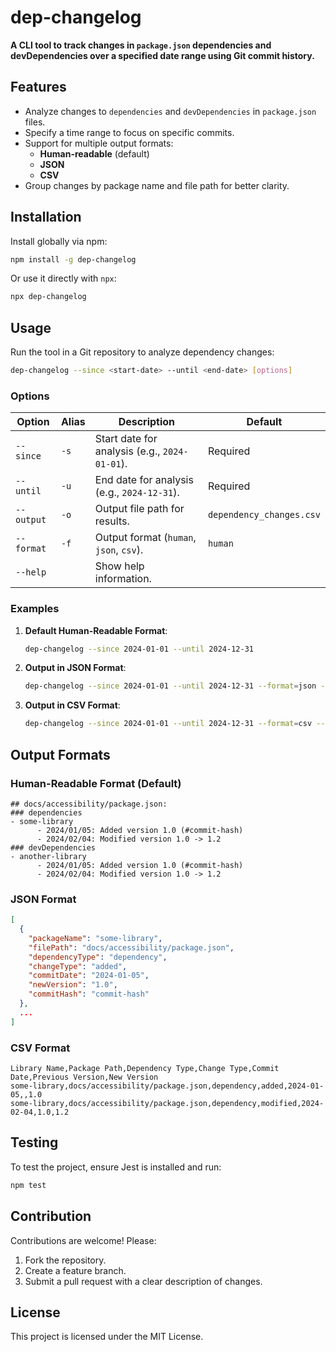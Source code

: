 # dep-changelog

**A CLI tool to track changes in `package.json` dependencies and devDependencies over a specified date range using Git commit history.**

## Features
- Analyze changes to `dependencies` and `devDependencies` in `package.json` files.
- Specify a time range to focus on specific commits.
- Support for multiple output formats:
  - **Human-readable** (default)
  - **JSON**
  - **CSV**
- Group changes by package name and file path for better clarity.

## Installation
Install globally via npm:
```bash
npm install -g dep-changelog
```

Or use it directly with `npx`:
```bash
npx dep-changelog
```

## Usage
Run the tool in a Git repository to analyze dependency changes:

```bash
dep-changelog --since <start-date> --until <end-date> [options]
```

### Options
| Option         | Alias | Description                                                      | Default                    |
|----------------|-------|------------------------------------------------------------------|----------------------------|
| `--since`      | `-s`  | Start date for analysis (e.g., `2024-01-01`).                    | Required                   |
| `--until`      | `-u`  | End date for analysis (e.g., `2024-12-31`).                      | Required                   |
| `--output`     | `-o`  | Output file path for results.                                    | `dependency_changes.csv`   |
| `--format`     | `-f`  | Output format (`human`, `json`, `csv`).                          | `human`                    |
| `--help`       |       | Show help information.                                           |                            |

### Examples
1. **Default Human-Readable Format**:
   ```bash
   dep-changelog --since 2024-01-01 --until 2024-12-31
   ```

2. **Output in JSON Format**:
   ```bash
   dep-changelog --since 2024-01-01 --until 2024-12-31 --format=json --output=changes.json
   ```

3. **Output in CSV Format**:
   ```bash
   dep-changelog --since 2024-01-01 --until 2024-12-31 --format=csv --output=changes.csv
   ```

## Output Formats

### Human-Readable Format (Default)
```plaintext
## docs/accessibility/package.json:
### dependencies
- some-library
      - 2024/01/05: Added version 1.0 (#commit-hash)
      - 2024/02/04: Modified version 1.0 -> 1.2
### devDependencies
- another-library
      - 2024/01/05: Added version 1.0 (#commit-hash)
      - 2024/02/04: Modified version 1.0 -> 1.2
```

### JSON Format
```json
[
  {
    "packageName": "some-library",
    "filePath": "docs/accessibility/package.json",
    "dependencyType": "dependency",
    "changeType": "added",
    "commitDate": "2024-01-05",
    "newVersion": "1.0",
    "commitHash": "commit-hash"
  },
  ...
]
```

### CSV Format
```csv
Library Name,Package Path,Dependency Type,Change Type,Commit Date,Previous Version,New Version
some-library,docs/accessibility/package.json,dependency,added,2024-01-05,,1.0
some-library,docs/accessibility/package.json,dependency,modified,2024-02-04,1.0,1.2
```

## Testing
To test the project, ensure Jest is installed and run:
```bash
npm test
```

## Contribution
Contributions are welcome! Please:
1. Fork the repository.
2. Create a feature branch.
3. Submit a pull request with a clear description of changes.

## License
This project is licensed under the MIT License.
